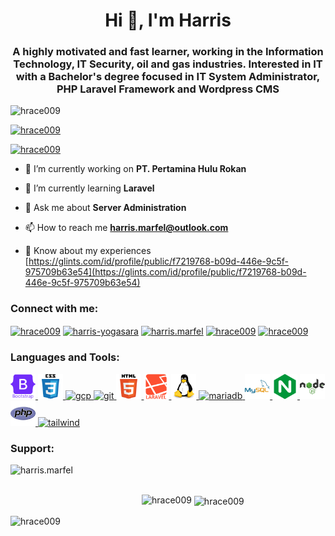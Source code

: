 <h1 align="center">Hi 👋, I'm Harris</h1>
<h3 align="center">A highly motivated and fast learner, working in the Information Technology, IT Security, oil and gas industries. Interested in IT with a Bachelor's degree focused in IT System Administrator, PHP Laravel Framework and Wordpress CMS</h3>

<p align="left"> <img src="https://komarev.com/ghpvc/?username=hrace009&label=Profile%20views&color=0e75b6&style=flat" alt="hrace009" /> </p>

<p align="left"> <a href="https://github.com/ryo-ma/github-profile-trophy"><img src="https://github-profile-trophy.vercel.app/?username=hrace009" alt="hrace009" /></a> </p>

<p align="left"> <a href="https://twitter.com/hrace009" target="blank"><img src="https://img.shields.io/twitter/follow/hrace009?logo=twitter&style=for-the-badge" alt="hrace009" /></a> </p>

- 🔭 I’m currently working on **PT. Pertamina Hulu Rokan**

- 🌱 I’m currently learning **Laravel**

- 💬 Ask me about **Server Administration**

- 📫 How to reach me **harris.marfel@outlook.com**

- 📄 Know about my experiences [https://glints.com/id/profile/public/f7219768-b09d-446e-9c5f-975709b63e54](https://glints.com/id/profile/public/f7219768-b09d-446e-9c5f-975709b63e54)

<h3 align="left">Connect with me:</h3>
<p align="left">
<a href="https://twitter.com/hrace009" target="blank"><img align="center" src="https://raw.githubusercontent.com/rahuldkjain/github-profile-readme-generator/master/src/images/icons/Social/twitter.svg" alt="hrace009" height="30" width="40" /></a>
<a href="https://linkedin.com/in/harris-yogasara" target="blank"><img align="center" src="https://raw.githubusercontent.com/rahuldkjain/github-profile-readme-generator/master/src/images/icons/Social/linked-in-alt.svg" alt="harris-yogasara" height="30" width="40" /></a>
<a href="https://fb.com/harris.marfel" target="blank"><img align="center" src="https://raw.githubusercontent.com/rahuldkjain/github-profile-readme-generator/master/src/images/icons/Social/facebook.svg" alt="harris.marfel" height="30" width="40" /></a>
<a href="https://instagram.com/hrace009" target="blank"><img align="center" src="https://raw.githubusercontent.com/rahuldkjain/github-profile-readme-generator/master/src/images/icons/Social/instagram.svg" alt="hrace009" height="30" width="40" /></a>
<a href="https://www.youtube.com/c/hrace009" target="blank"><img align="center" src="https://raw.githubusercontent.com/rahuldkjain/github-profile-readme-generator/master/src/images/icons/Social/youtube.svg" alt="hrace009" height="30" width="40" /></a>
</p>

<h3 align="left">Languages and Tools:</h3>
<p align="left"> <a href="https://getbootstrap.com" target="_blank" rel="noreferrer"> <img src="https://raw.githubusercontent.com/devicons/devicon/master/icons/bootstrap/bootstrap-plain-wordmark.svg" alt="bootstrap" width="40" height="40"/> </a> <a href="https://www.w3schools.com/css/" target="_blank" rel="noreferrer"> <img src="https://raw.githubusercontent.com/devicons/devicon/master/icons/css3/css3-original-wordmark.svg" alt="css3" width="40" height="40"/> </a> <a href="https://cloud.google.com" target="_blank" rel="noreferrer"> <img src="https://www.vectorlogo.zone/logos/google_cloud/google_cloud-icon.svg" alt="gcp" width="40" height="40"/> </a> <a href="https://git-scm.com/" target="_blank" rel="noreferrer"> <img src="https://www.vectorlogo.zone/logos/git-scm/git-scm-icon.svg" alt="git" width="40" height="40"/> </a> <a href="https://www.w3.org/html/" target="_blank" rel="noreferrer"> <img src="https://raw.githubusercontent.com/devicons/devicon/master/icons/html5/html5-original-wordmark.svg" alt="html5" width="40" height="40"/> </a> <a href="https://laravel.com/" target="_blank" rel="noreferrer"> <img src="https://raw.githubusercontent.com/devicons/devicon/master/icons/laravel/laravel-plain-wordmark.svg" alt="laravel" width="40" height="40"/> </a> <a href="https://www.linux.org/" target="_blank" rel="noreferrer"> <img src="https://raw.githubusercontent.com/devicons/devicon/master/icons/linux/linux-original.svg" alt="linux" width="40" height="40"/> </a> <a href="https://mariadb.org/" target="_blank" rel="noreferrer"> <img src="https://www.vectorlogo.zone/logos/mariadb/mariadb-icon.svg" alt="mariadb" width="40" height="40"/> </a> <a href="https://www.mysql.com/" target="_blank" rel="noreferrer"> <img src="https://raw.githubusercontent.com/devicons/devicon/master/icons/mysql/mysql-original-wordmark.svg" alt="mysql" width="40" height="40"/> </a> <a href="https://www.nginx.com" target="_blank" rel="noreferrer"> <img src="https://raw.githubusercontent.com/devicons/devicon/master/icons/nginx/nginx-original.svg" alt="nginx" width="40" height="40"/> </a> <a href="https://nodejs.org" target="_blank" rel="noreferrer"> <img src="https://raw.githubusercontent.com/devicons/devicon/master/icons/nodejs/nodejs-original-wordmark.svg" alt="nodejs" width="40" height="40"/> </a> <a href="https://www.php.net" target="_blank" rel="noreferrer"> <img src="https://raw.githubusercontent.com/devicons/devicon/master/icons/php/php-original.svg" alt="php" width="40" height="40"/> </a> <a href="https://tailwindcss.com/" target="_blank" rel="noreferrer"> <img src="https://www.vectorlogo.zone/logos/tailwindcss/tailwindcss-icon.svg" alt="tailwind" width="40" height="40"/> </a> </p>

<h3 align="left">Support:</h3>
<p><a href="https://www.buymeacoffee.com/harris.marfel"> <img align="left" src="https://cdn.buymeacoffee.com/buttons/v2/default-yellow.png" height="50" width="210" alt="harris.marfel" /></a></p><br><br>

<p><img align="left" src="https://github-readme-stats.vercel.app/api/top-langs?username=hrace009&show_icons=true&locale=en&layout=compact" alt="hrace009" /></p>

<p>&nbsp;<img align="center" src="https://github-readme-stats.vercel.app/api?username=hrace009&show_icons=true&locale=en" alt="hrace009" /></p>

<p><img align="center" src="https://github-readme-streak-stats.herokuapp.com/?user=hrace009&" alt="hrace009" /></p>
